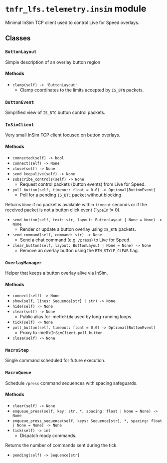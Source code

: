 # `tnfr_lfs.telemetry.insim` module
Minimal InSim TCP client used to control Live for Speed overlays.

## Classes
### `ButtonLayout`
Simple description of an overlay button region.

#### Methods
- `clamp(self) -> 'ButtonLayout'`
  - Clamp coordinates to the limits accepted by ``IS_BTN`` packets.

### `ButtonEvent`
Simplified view of ``IS_BTC`` button control packets.

### `InSimClient`
Very small InSim TCP client focused on button overlays.

#### Methods
- `connected(self) -> bool`
- `connect(self) -> None`
- `close(self) -> None`
- `send_keepalive(self) -> None`
- `subscribe_controls(self) -> None`
  - Request control packets (button events) from Live for Speed.
- `poll_button(self, timeout: float = 0.0) -> Optional[ButtonEvent]`
  - Poll for a pending ``IS_BTC`` packet without blocking.

Returns ``None`` if no packet is available within ``timeout`` seconds
or if the received packet is not a button click event (``TypeIn`` != 0).
- `send_button(self, text: str, layout: ButtonLayout | None = None) -> None`
  - Render or update a button overlay using ``IS_BTN`` packets.
- `send_command(self, command: str) -> None`
  - Send a chat command (e.g. ``/press``) to Live for Speed.
- `clear_button(self, layout: ButtonLayout | None = None) -> None`
  - Remove an overlay button using the ``BTN_STYLE_CLEAR`` flag.

### `OverlayManager`
Helper that keeps a button overlay alive via InSim.

#### Methods
- `connect(self) -> None`
- `show(self, lines: Sequence[str] | str) -> None`
- `hide(self) -> None`
- `clear(self) -> None`
  - Public alias for :meth:`hide` used by long-running loops.
- `tick(self) -> None`
- `poll_button(self, timeout: float = 0.0) -> Optional[ButtonEvent]`
  - Proxy to :meth:`InSimClient.poll_button`.
- `close(self) -> None`

### `MacroStep`
Single command scheduled for future execution.

### `MacroQueue`
Schedule ``/press`` command sequences with spacing safeguards.

#### Methods
- `clear(self) -> None`
- `enqueue_press(self, key: str, *, spacing: float | None = None) -> None`
- `enqueue_press_sequence(self, keys: Sequence[str], *, spacing: float | None = None) -> None`
- `tick(self) -> int`
  - Dispatch ready commands.

Returns the number of commands sent during the tick.
- `pending(self) -> Sequence[str]`

